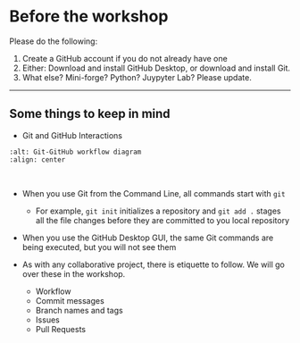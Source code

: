 # Before the workshop

Please do the following:

1. Create a GitHub account if you do not already have one
2. Either: Download and install GitHub Desktop, or download and install Git.
3. What else? Mini-forge? Python? Juypyter Lab? Please update.

---

## Some things to keep in mind

- Git and GitHub Interactions

```{image} images/Git_GitHub_workflow.png
:alt: Git-GitHub workflow diagram
:align: center
```

&nbsp;

- When you use Git from the Command Line, all commands start with `git`
  - For example, `git init` initializes a repository and `git add .` stages all the file changes before they are committed to you local repository

- When you use the GitHub Desktop GUI, the same Git commands are being executed, but you will not see them
- As with any collaborative project, there is etiquette to follow. We will go over these in the workshop.
  - Workflow
  - Commit messages
  - Branch names and tags
  - Issues
  - Pull Requests
